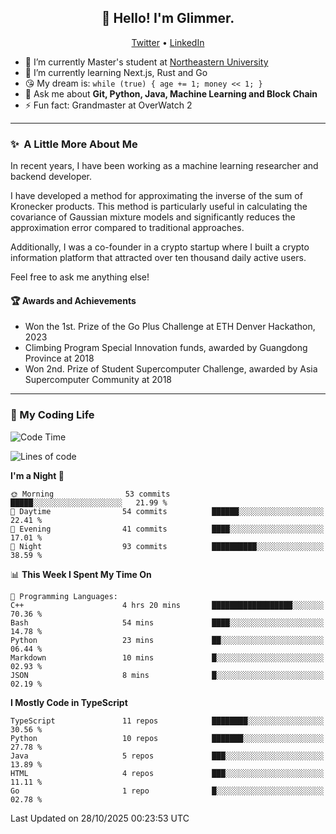 <h2 align="center">👋 Hello! I'm Glimmer.</h2>
<p align="center">
  <a href="https://twitter.com/glimmerllx">Twitter</a> •
  <a href="https://www.linkedin.com/in/glimmer0x/">LinkedIn</a>
</p>

- 🔭 I’m currently Master's student at [Northeastern University](https://www.northeastern.edu/)
- 🌱 I’m currently learning Next.js, Rust and Go
- 😘 My dream is: `while (true) { age += 1; money << 1; }`
- 💬 Ask me about **Git, Python, Java, Machine Learning and Block Chain**
- ⚡ Fun fact: Grandmaster at OverWatch 2

---
### ✨&nbsp; A Little More About Me
In recent years, I have been working as a machine learning researcher and backend developer. 

I have developed a method for approximating the inverse of the sum of Kronecker products. This method is particularly useful in calculating the covariance of Gaussian mixture models and significantly reduces the approximation error compared to traditional approaches.

Additionally, I was a co-founder in a crypto startup where I built a crypto information platform that attracted over ten thousand daily active users.

Feel free to ask me anything else!

#### 🏆 Awards and Achievements
- Won the 1st. Prize of the Go Plus Challenge at ETH Denver Hackathon, 2023
- Climbing Program Special Innovation funds, awarded by Guangdong Province at 2018
- Won 2nd. Prize of Student Supercomputer Challenge, awarded by Asia Supercomputer Community at 2018

---
### 🤗 My Coding Life
<!--START_SECTION:waka-->
![Code Time](http://img.shields.io/badge/Code%20Time-2%2C070%20hrs%208%20mins-blue)

![Lines of code](https://img.shields.io/badge/From%20Hello%20World%20I%27ve%20Written-2.3%20million%20lines%20of%20code-blue)

**I'm a Night 🦉** 

```text
🌞 Morning                53 commits          █████░░░░░░░░░░░░░░░░░░░░   21.99 % 
🌆 Daytime                54 commits          ██████░░░░░░░░░░░░░░░░░░░   22.41 % 
🌃 Evening                41 commits          ████░░░░░░░░░░░░░░░░░░░░░   17.01 % 
🌙 Night                  93 commits          ██████████░░░░░░░░░░░░░░░   38.59 % 
```


📊 **This Week I Spent My Time On** 

```text
💬 Programming Languages: 
C++                      4 hrs 20 mins       ██████████████████░░░░░░░   70.36 % 
Bash                     54 mins             ████░░░░░░░░░░░░░░░░░░░░░   14.78 % 
Python                   23 mins             ██░░░░░░░░░░░░░░░░░░░░░░░   06.44 % 
Markdown                 10 mins             █░░░░░░░░░░░░░░░░░░░░░░░░   02.93 % 
JSON                     8 mins              █░░░░░░░░░░░░░░░░░░░░░░░░   02.19 % 
```

**I Mostly Code in TypeScript** 

```text
TypeScript               11 repos            ████████░░░░░░░░░░░░░░░░░   30.56 % 
Python                   10 repos            ███████░░░░░░░░░░░░░░░░░░   27.78 % 
Java                     5 repos             ███░░░░░░░░░░░░░░░░░░░░░░   13.89 % 
HTML                     4 repos             ███░░░░░░░░░░░░░░░░░░░░░░   11.11 % 
Go                       1 repo              █░░░░░░░░░░░░░░░░░░░░░░░░   02.78 % 
```




 Last Updated on 28/10/2025 00:23:53 UTC
<!--END_SECTION:waka-->
